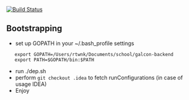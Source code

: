[![Build Status](https://travis-ci.org/ratoshniuk/galcon-backend-go.svg?branch=develop)](https://travis-ci.org/ratoshniuk/galcon-backend-go)


## Bootstrapping 

- set up GOPATH in your ~/.bash_profile settings

 ```
    export GOPATH=/Users/rtwnk/Documents/school/galcon-backend
    export PATH=$GOPATH/bin:$PATH

```

- run ./dep.sh
- perform `git checkout .idea` to fetch runConfigurations (in case of usage IDEA)
- Enjoy

